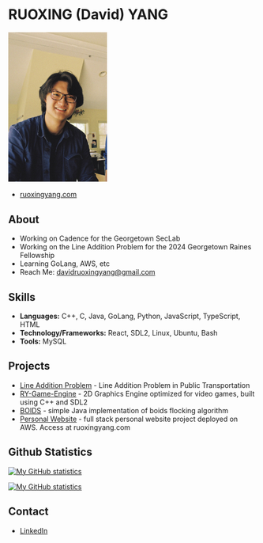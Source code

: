 # RUOXING (David) YANG

<img src="https://github.com/Davidrxyang/Davidrxyang/blob/main/David.jpg" alt="Profile Picture" width="200"/>

- [ruoxingyang.com](https://ruoxingyang.com)

## About
- Working on Cadence for the Georgetown SecLab
- Working on the Line Addition Problem for the 2024 Georgetown Raines Fellowship 
- Learning GoLang, AWS, etc
- Reach Me: davidruoxingyang@gmail.com

## Skills
- **Languages:** C++, C, Java, GoLang, Python, JavaScript, TypeScript, HTML
- **Technology/Frameworks:** React, SDL2, Linux, Ubuntu, Bash
- **Tools:** MySQL

## Projects
- [Line Addition Problem](https://github.com/Davidrxyang/raines-2024-line-addition-problem) - Line Addition Problem in Public Transportation
- [RY-Game-Engine](https://github.com/Davidrxyang/RY-Game-Engine) - 2D Graphics Engine optimized for video games, built using C++ and SDL2
- [BOIDS](https://github.com/Davidrxyang/boids) - simple Java implementation of boids flocking algorithm
- [Personal Website](https://github.com/Davidrxyang/ruoxingyang.com) - full stack personal website project deployed on AWS. Access at ruoxingyang.com

## Github Statistics
[![My GitHub statistics](https://github-readme-stats.vercel.app/api/?username=davidrxyang&rank_icon=github&theme=transparent&show=reviews,prs_merged,prs_merged_percentage)](https://github.com/davidrxyang/github-readme-stats)

[![My GitHub statistics](https://github-readme-stats.vercel.app/api/top-langs?username=davidrxyang&theme=transparent)](https://github.com/davidrxyang/github-readme-stats)


## Contact
- [LinkedIn](https://linkedin.com/in/ruoxing-yang-527304228)
  
